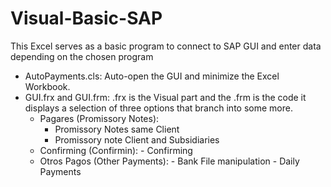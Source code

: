 # Visual-Basic-SAP
This Excel serves as a basic program to connect to SAP GUI and enter data depending on the chosen program
  
- AutoPayments.cls:
    Auto-open the GUI and minimize the Excel Workbook.
- GUI.frx and GUI.frm:
    .frx is the Visual part and the .frm is the code it displays a selection of three options that branch into some more.
    -  Pagares (Promissory Notes):
          -  Promissory Notes same Client
          -  Promissory note Client and Subsidiaries
    - Confirming (Confirmin):
          -  Confirming
    -  Otros Pagos (Other Payments):
           -  Bank File manipulation
           -  Daily Payments
